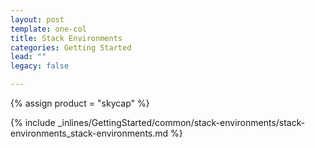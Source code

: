 ```yaml
---
layout: post
template: one-col
title: Stack Environments
categories: Getting Started
lead: ""
legacy: false

---
```

{% assign product = "skycap" %}

{% include _inlines/GettingStarted/common/stack-environments/stack-environments_stack-environments.md %}
